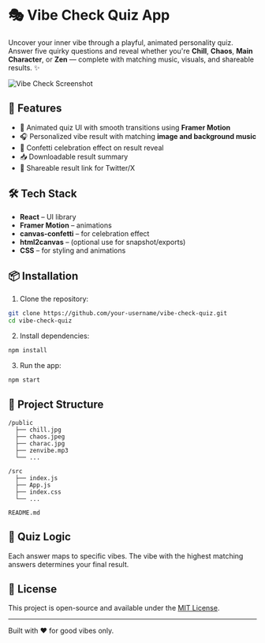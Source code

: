 # 🎭 Vibe Check Quiz App

Uncover your inner vibe through a playful, animated personality quiz. Answer five quirky questions and reveal whether you're **Chill**, **Chaos**, **Main Character**, or **Zen** — complete with matching music, visuals, and shareable results. ✨

![Vibe Check Screenshot](./screenshot.png)

## 🚀 Features

- 🌟 Animated quiz UI with smooth transitions using **Framer Motion**
- 🎧 Personalized vibe result with matching **image and background music**
- 🎉 Confetti celebration effect on result reveal
- 📥 Downloadable result summary
- 🔗 Shareable result link for Twitter/X

## 🛠️ Tech Stack

- **React** – UI library
- **Framer Motion** – animations
- **canvas-confetti** – for celebration effect
- **html2canvas** – (optional use for snapshot/exports)
- **CSS** – for styling and animations

## 📦 Installation

1. Clone the repository:

```bash
git clone https://github.com/your-username/vibe-check-quiz.git
cd vibe-check-quiz
```

2. Install dependencies:

```bash
npm install
```

3. Run the app:

```bash
npm start
```

## 📁 Project Structure

```
/public
  ├── chill.jpg
  ├── chaos.jpeg
  ├── charac.jpg
  ├── zenvibe.mp3
  └── ...

/src
  ├── index.js
  ├── App.js
  ├── index.css
  └── ...

README.md
```

## 🧠 Quiz Logic

Each answer maps to specific vibes. The vibe with the highest matching answers determines your final result.

## 📜 License

This project is open-source and available under the [MIT License](LICENSE).

---

Built with ❤️ for good vibes only.